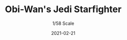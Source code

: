 ---
title: "Obi-Wan's Jedi Starfighter"
subtitle: "1/58 Scale"
date: "2021-02-21"
cover_img: "/images/revell/obi-wans-jedi-starfighter/Cover.webp"
img1: "/images/revell/obi-wans-jedi-starfighter/1.webp"
img2: "/images/revell/obi-wans-jedi-starfighter/2.webp"
img3: "/images/revell/obi-wans-jedi-starfighter/3.webp"
img4: "/images/revell/obi-wans-jedi-starfighter/4.webp"
img5: "/images/revell/obi-wans-jedi-starfighter/5.webp"
---